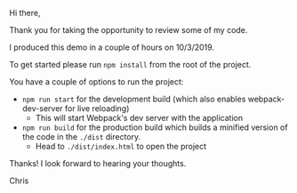 Hi there,

Thank you for taking the opportunity to review some of my code.

I produced this demo in a couple of hours on 10/3/2019.

To get started please run `npm install` from the root of the project.

You have a couple of options to run the project:
  - `npm run start` for the development build (which also enables webpack-dev-server for live reloading)
    - This will start Webpack's dev server with the application
  - `npm run build` for the production build which builds a minified version of the code in the `./dist` directory.
    - Head to `./dist/index.html` to open the project

Thanks! I look forward to hearing your thoughts.

Chris